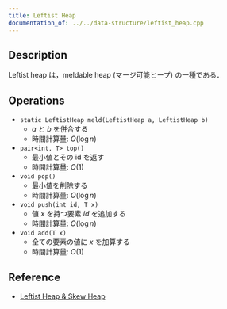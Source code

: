 ```yaml
---
title: Leftist Heap
documentation_of: ../../data-structure/leftist_heap.cpp
---
```


## Description

Leftist heap は，meldable heap (マージ可能ヒープ) の一種である．

## Operations

- `static LeftistHeap meld(LeftistHeap a, LeftistHeap b)`
    - $a$ と $b$ を併合する
    - 時間計算量: $O(\log n)$
- `pair<int, T> top()`
    - 最小値とその id を返す
    - 時間計算量: $O(1)$
- `void pop()`
    - 最小値を削除する
    - 時間計算量: $O(\log n)$
- `void push(int id, T x)`
    - 値 $x$ を持つ要素 $id$ を追加する
    - 時間計算量: $O(\log n)$
- `void add(T x)`
    - 全ての要素の値に $x$ を加算する
    - 時間計算量: $O(1)$

## Reference

- [Leftist Heap & Skew Heap](http://hos.ac/blog/#blog0001)